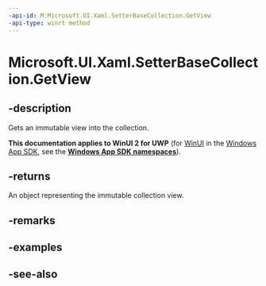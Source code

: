 ```yaml
---
-api-id: M:Microsoft.UI.Xaml.SetterBaseCollection.GetView
-api-type: winrt method
---
```


<!-- Method syntax
public Windows.Foundation.Collections.IVectorView<Windows.UI.Xaml.SetterBase> GetView()
-->

# Microsoft.UI.Xaml.SetterBaseCollection.GetView

## -description
Gets an immutable view into the collection.

**This documentation applies to WinUI 2 for UWP** (for [WinUI](/windows/apps/winui/winui3/) in the [Windows App SDK](/windows/apps/windows-app-sdk/), see the **[Windows App SDK namespaces](/windows/windows-app-sdk/api/winrt/)**).

## -returns
An object representing the immutable collection view.

## -remarks

## -examples

## -see-also
